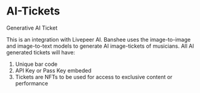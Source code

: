 # AI-Tickets
Generative AI Ticket 

This is an integration with Livepeer AI. Banshee uses the image-to-image and image-to-text models to generate AI image-tickets of musicians. All AI generated tickets will have:

1) Unique bar code
2) API Key or Pass Key embeded
3) Tickets are NFTs to be used for access to exclusive content or performance

